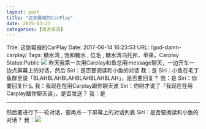 ```yaml
---
layout: post
title: "这倒霉催的CarPlay"
date: 2025-03-27
categories: [疯言疯语]
---
```


Title: 这倒霉催的CarPlay
Date: 2017-06-14 16:23:53
URL: /god-damn-carplay/
Tags: 糖水湾 , 饱和糖水 , 位毛 , 糖水湾乌托邦，苹果，Carplay
Status:Public
![](http://img.weimao.me/2019-05-21-033945.png)
昨天我第一次用Carplay和鱼总用imessage聊天，一边开车一边点屏幕上的对话，然后
Siri：是否要阅读和小鱼的对话
我：是
Siri：小鱼在毛丁鱼群里说「BLAHBLAHBLAHBLAHBLAHBLAH」，是否要回复？
我：是
Siri：你要回复什么
我：我现在在用Carplay跟你聊天诶
Siri：你刚才说了「我现在在用Carplay跟你聊天诶」，是否发送？
我：是

------
然后要进行下一轮对话，要再点一下屏幕上的对话列表
Siri：是否要阅读和小鱼的对话？
我：![](http://img.weimao.me/2019-05-21-033947.png)